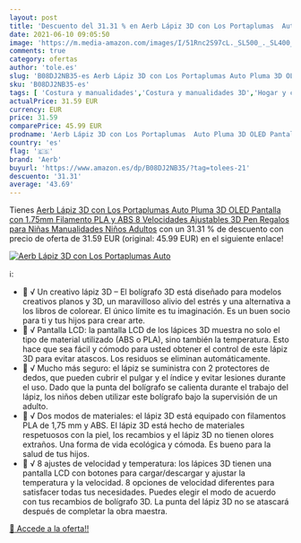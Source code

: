 ```yaml
---
layout: post
title: 'Descuento del 31.31 % en Aerb Lápiz 3D con Los Portaplumas  Auto '
date: 2021-06-10 09:05:50
image: 'https://m.media-amazon.com/images/I/51Rnc2S97cL._SL500_._SL400_.jpg'
comments: true
category: ofertas
author: 'tole.es'
slug: 'B08DJ2NB35-es Aerb Lápiz 3D con Los Portaplumas Auto Pluma 3D OLED...'
sku: 'B08DJ2NB35-es'
tags: [ 'Costura y manualidades','Costura y manualidades 3D','Hogar y cocina','Plumas para impresión 3D','aerb','lápiz', ]
actualPrice: 31.59 EUR
currency: EUR
price: 31.59
comparePrice: 45.99 EUR
prodname: 'Aerb Lápiz 3D con Los Portaplumas  Auto Pluma 3D OLED Pantalla con 1.75mm Filamento PLA y ABS  8 Velocidades Ajustables  3D Pen Regalos para Niñas Manualidades Niños Adultos'
country: 'es'
flag: '🇪🇸'
brand: 'Aerb'
buyurl: 'https://www.amazon.es/dp/B08DJ2NB35/?tag=tolees-21'
descuento: '31.31'
average: '43.69'
---
```


Tienes [Aerb Lápiz 3D con Los Portaplumas  Auto Pluma 3D OLED Pantalla con 1.75mm Filamento PLA y ABS  8 Velocidades Ajustables  3D Pen Regalos para Niñas Manualidades Niños Adultos](https://www.amazon.es/dp/B08DJ2NB35/?tag=tolees-21) con un 31.31 % de descuento con precio de oferta de 31.59 EUR (original: 45.99 EUR) en el siguiente enlace!

[![Aerb Lápiz 3D con Los Portaplumas  Auto ](https://m.media-amazon.com/images/I/51Rnc2S97cL._SL500_._SL400_.jpg)](https://www.amazon.es/dp/B08DJ2NB35/?tag=tolees-21)

ℹ️:

-  √ Un creativo lápiz 3D – El bolígrafo 3D está diseñado para modelos creativos planos y 3D, un maravilloso alivio del estrés y una alternativa a los libros de colorear. El único límite es tu imaginación. Es un buen socio para ti y tus hijos para crear arte.
-  √ Pantalla LCD: la pantalla LCD de los lápices 3D muestra no solo el tipo de material utilizado (ABS o PLA), sino también la temperatura. Esto hace que sea fácil y cómodo para usted obtener el control de este lápiz 3D para evitar atascos. Los residuos se eliminan automáticamente.
-  √ Mucho más seguro: el lápiz se suministra con 2 protectores de dedos, que pueden cubrir el pulgar y el índice y evitar lesiones durante el uso. Dado que la punta del bolígrafo se calienta durante el trabajo del lápiz, los niños deben utilizar este bolígrafo bajo la supervisión de un adulto.
-  √ Dos modos de materiales: el lápiz 3D está equipado con filamentos PLA de 1,75 mm y ABS. El lápiz 3D está hecho de materiales respetuosos con la piel, los recambios y el lápiz 3D no tienen olores extraños. Una forma de vida ecológica y cómoda. Es bueno para la salud de tus hijos.
-  √ 8 ajustes de velocidad y temperatura: los lápices 3D tienen una pantalla LCD con botones para cargar/descargar y ajustar la temperatura y la velocidad. 8 opciones de velocidad diferentes para satisfacer todas tus necesidades. Puedes elegir el modo de acuerdo con tus recambios de bolígrafo 3D. La punta del lápiz 3D no se atascará después de completar la obra maestra.

[🛒 Accede a la oferta!!](https://www.amazon.es/dp/B08DJ2NB35/?tag=tolees-21)
